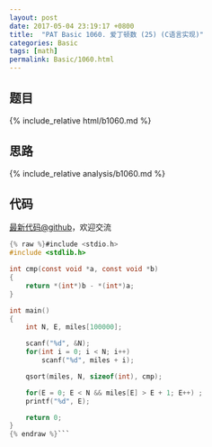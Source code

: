 ```yaml
---
layout: post
date: 2017-05-04 23:19:17 +0800
title:  "PAT Basic 1060. 爱丁顿数 (25) (C语言实现)"
categories: Basic
tags: [math]
permalink: Basic/1060.html
---
```


## 题目

{% include_relative html/b1060.md %}

## 思路

{% include_relative analysis/b1060.md %}
## 代码

[最新代码@github](https://github.com/OliverLew/PAT/blob/master/PATBasic/1060.c)，欢迎交流
```c
{% raw %}#include <stdio.h>
#include <stdlib.h>

int cmp(const void *a, const void *b)
{
    return *(int*)b - *(int*)a;
}

int main()
{
    int N, E, miles[100000];

    scanf("%d", &N);
    for(int i = 0; i < N; i++)
        scanf("%d", miles + i);

    qsort(miles, N, sizeof(int), cmp);

    for(E = 0; E < N && miles[E] > E + 1; E++) ;
    printf("%d", E);

    return 0;
}
{% endraw %}```